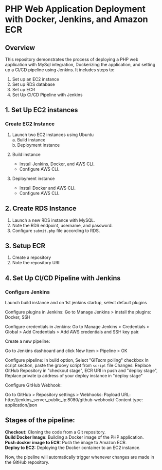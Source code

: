 # PHP Web Application Deployment with Docker, Jenkins, and Amazon ECR

## Overview

This repository demonstrates the process of deploying a PHP web application with MySql integration, Dockerizing the application, and setting up a CI/CD pipeline using Jenkins. It includes steps to:

1. Set up an EC2 instance  
2. Set up RDS database  
3. Set up ECR  
4. Set Up CI/CD Pipeline with Jenkins

## 1. Set Up EC2 instances

### Create EC2 Instance

1. Launch two EC2 instances using Ubuntu  
   a. Build instance  
   b. Deployment instance
   
3. Build instance
   - Install Jenkins, Docker, and AWS CLI.
   - Configure AWS CLI.
     
3. Deployment instance
   - Install Docker and AWS CLI.
   - Configure AWS CLI.
   
## 2. Create RDS Instance

1. Launch a new RDS instance with MySQL.
2. Note the RDS endpoint, username, and password.
3. Configure `submit.php` file according to RDS.

## 3. Setup ECR

1. Create a repository
2. Note the repository URI

## 4. Set Up CI/CD Pipeline with Jenkins

### Configure Jenkins

Launch build instance and on 1st jenkins startup, select default plugins  

Configure plugins in Jenkins:
Go to Manage Jenkins > install the plugins: Docker, SSH

Configure credentials in Jenkins:
Go to Manage Jenkins > Credentials > Global > Add Credentials > Add AWS credentials and SSH key pair.

Create a new pipeline:

Go to Jenkins dashboard and click New Item > Pipeline > OK

Configure pipeline:
In build option, Select "GITscm polling" checkbox
In script section, paste the groovy script from `script` file 
Changes: Replace GitHub Repository in "checkout stage", ECR URI in push and "deploy stage", Replace private ip address of your deploy instance in "deploy stage"

Configure GitHub Webhook:

Go to GitHub > Repository settings > Webhooks:
Payload URL: http://jenkins_server_public_ip:8080/github-webhook/
Content type: application/json

## Stages of the pipeline:

**Checkout:** Cloning the code from a Git repository.  
**Build Docker Image:** Building a Docker image of the PHP application.  
**Push docker image to ECR:** Push the image to Amazon ECR.  
**Deploy to EC2:** Deploying the Docker container to an EC2 instance.

Now, the pipeline will automatically trigger whenever changes are made in the GitHub repository.
